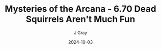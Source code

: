 ---
title: 'Mysteries of the Arcana - 6.70 Dead Squirrels Aren''t Much Fun'
alt: 'Mysteries of the Arcana'
date: '2024-10-03'
author: 'J Gray'
artist: 'Keira'
---